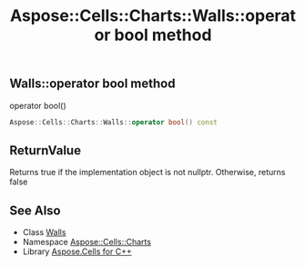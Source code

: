 ﻿---
title: Aspose::Cells::Charts::Walls::operator bool method
linktitle: operator bool
second_title: Aspose.Cells for C++ API Reference
description: 'Aspose::Cells::Charts::Walls::operator bool method. operator bool() in C++.'
type: docs
weight: 400
url: /cpp/aspose.cells.charts/walls/operator_bool/
---
## Walls::operator bool method


operator bool()

```cpp
Aspose::Cells::Charts::Walls::operator bool() const
```


## ReturnValue

Returns true if the implementation object is not nullptr. Otherwise, returns false

## See Also

* Class [Walls](../)
* Namespace [Aspose::Cells::Charts](../../)
* Library [Aspose.Cells for C++](../../../)
